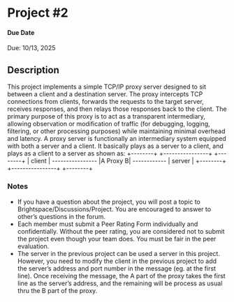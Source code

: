 # Project #2

#### Due Date

Due: 10/13, 2025

## Description

This project implements a simple TCP/IP proxy server designed to sit between a client and a destination server. The proxy intercepts TCP connections from clients, forwards the requests to the target server, receives responses, and then relays those responses back to the client.
The primary purpose of this proxy is to act as a transparent intermediary, allowing observation or modification of traffic (for debugging, logging, filtering, or other processing purposes) while maintaining minimal overhead and latency.
A proxy server is functionally an intermediary system equipped with both a server and a client.  It basically plays as a server to a client, and plays as a client to a server as shown as: 
+--------+                  +----------------+              +--------+
| client | ---------------- |A    Proxy     B| ------------ | server |
+--------+                  +----------------+              +--------+


### Notes

* If you have a question about the project, you will post a topic to Brightspace/Discussions/Project. You are encouraged to answer to other’s questions in the forum.
* Each member must submit a Peer Rating Form individually and confidentially. Without the peer rating, you are considered not to submit the project even though your team does. You must be fair in the peer evaluation.
* The server in the previous project can be used a server in this project.  However, you need to modify the client in the previous project to add the server’s address and port number in the message (eg. at the first line). Once receiving the message, the A part of the proxy takes the first line as the server’s address, and the remaining will be process as usual thru the B part of the proxy.  